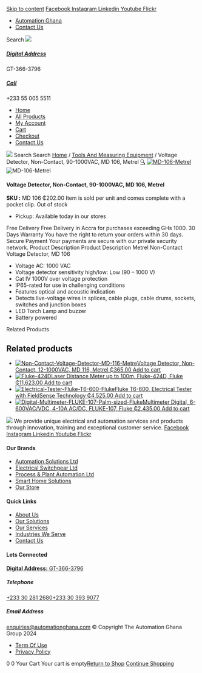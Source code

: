 [Skip to content](https://store.automationghana.com/product/non-contact-voltage-detector-md-106-metrel/#content)
[ Facebook ](https://www.facebook.com/automationgh/) [ Instagram ](https://www.instagram.com/automationgh/) [ Linkedin ](https://www.linkedin.com/company/the-automation-ghana-limited/) [ Youtube ](https://www.youtube.com/channel/UCurrRDUSm5oIW39VXjn1u0w) [ Flickr ](https://www.flickr.com/photos/181794037@N07/)
  * [ Automation Ghana ](https://automationghana.com)
  * [ Contact Us ](https://store.automationghana.com/contact/)


Search
[ ![](https://store.automationghana.com/wp-content/uploads/2024/04/Website-TAGG-Logo-BLUE.png) ](https://store.automationghana.com/)
[ ](https://maps.app.goo.gl/m4xeaagWCNbLk4jM6)
#####  [ Digital Address ](https://maps.app.goo.gl/m4xeaagWCNbLk4jM6)
GT-366-3796 
[ ](tel:+233550055511)
#####  [ Call ](tel:+233550055511)
+233 55 005 5511 
  * [Home](https://store.automationghana.com/)
  * [All Products](https://store.automationghana.com/shop/)
  * [My Account](https://store.automationghana.com/my-account/)
  * [Cart](https://store.automationghana.com/cart/)
  * [Checkout](https://store.automationghana.com/checkout/)
  * [Contact Us](https://store.automationghana.com/contact/)


[![](https://store.automationghana.com/wp-content/uploads/2024/04/AutomationGhana_logo_white.png)](https://store.automationghana.com)
Search
Search
[Home](https://store.automationghana.com) / [Tools And Measuring Equipment](https://store.automationghana.com/product-category/tools-and-measuring-equipment/) / Voltage Detector, Non-Contact, 90-1000VAC, MD 106, Metrel
[🔍](https://store.automationghana.com/product/non-contact-voltage-detector-md-106-metrel/)
[![MD-106-Metrel](https://store.automationghana.com/wp-content/uploads/2020/04/Non-Contact-Voltage-Detector-MD-106-Metrel.png)](https://store.automationghana.com/wp-content/uploads/2020/04/Non-Contact-Voltage-Detector-MD-106-Metrel.png)![MD-106-Metrel](https://store.automationghana.com/wp-content/uploads/2020/04/Non-Contact-Voltage-Detector-MD-106-Metrel.png)
####  Voltage Detector, Non-Contact, 90-1000VAC, MD 106, Metrel 
**SKU :** MD 106 
₵202.00
Item is sold per unit and comes complete with a pocket clip.
Out of stock
  * Pickup: Available today in our stores


Free Delivery 
Free Delivery in Accra for purchases exceeding GHs 1000. 
30 Days Warranty 
You have the right to return your orders within 30 days. 
Secure Payment 
Your payments are secure with our private security network. 
Product Description
Product Description
Metrel Non-Contact Voltage Detector, MD 106 
  * Voltage AC: 1000 VAC
  * Voltage detector sensitivity high/low: Low (90 – 1000 V)
  * Cat IV 1000V over voltage protection
  * IP65-rated for use in challenging conditions
  * Features optical and acoustic indication
  * Detects live-voltage wires in splices, cable plugs, cable drums, sockets, switches and junction boxes
  * LED Torch Lamp and buzzer
  * Battery powered


Related Products 
## Related products
  * [![Non-Contact-Voltage-Detector-MD-116-Metre](https://store.automationghana.com/wp-content/uploads/2020/04/Non-Contact-Voltage-Detector-MD-116-Metrel-300x300.png)Voltage Detector, Non-Contact, 12-1000VAC, MD 116, Metrel ₵365.00 ](https://store.automationghana.com/product/non-contact-voltage-detector-md-116-metrel/)
[Add to cart](https://store.automationghana.com/product/non-contact-voltage-detector-md-106-metrel/?add-to-cart=2015)
  * [![Fluke-424D](https://store.automationghana.com/wp-content/uploads/2020/04/Fluke-424D-300x300.jpg)Laser Distance Meter up to 100m, Fluke-424D, Fluke ₵11,623.00 ](https://store.automationghana.com/product/laser-distance-meter-fluke-424d-fluke/)
[Add to cart](https://store.automationghana.com/product/non-contact-voltage-detector-md-106-metrel/?add-to-cart=2009)
  * [![Electrical-Tester-Fluke-T6-600-Fluke](https://store.automationghana.com/wp-content/uploads/2020/04/Electrical-Tester-Fluke-T6-600-Fluke-300x300.png)Fluke T6-600, Electrical Tester with FieldSense Technology ₵4,525.00 ](https://store.automationghana.com/product/electrical-tester-fluke-t6-600-fluke/)
[Add to cart](https://store.automationghana.com/product/non-contact-voltage-detector-md-106-metrel/?add-to-cart=2004)
  * [![Digital-Multimeter-FLUKE-107-Palm-sized-Fluke](https://store.automationghana.com/wp-content/uploads/2020/04/Digital-Multimeter-FLUKE-107-Palm-sized-Fluke-300x300.png)Multimeter Digital, 6-600VAC/VDC, 4-10A AC/DC, FLUKE-107, Fluke ₵2,435.00 ](https://store.automationghana.com/product/digital-multimeter-fluke-107-fluke/)
[Add to cart](https://store.automationghana.com/product/non-contact-voltage-detector-md-106-metrel/?add-to-cart=2003)


![](https://store.automationghana.com/wp-content/uploads/2024/04/AutomationGhana_logo_white.png)
We provide unique electrical and automation services and products through innovation, training and exceptional customer service.
[ Facebook ](https://www.facebook.com/automationgh/) [ Instagram ](https://www.instagram.com/automationgh/) [ Linkedin ](https://www.linkedin.com/company/the-automation-ghana-limited/) [ Youtube ](https://www.youtube.com/channel/UCurrRDUSm5oIW39VXjn1u0w) [ Flickr ](https://www.flickr.com/photos/181794037@N07/)
#### Our Brands
  * [ Automation Solutions Ltd ](https://store.automationghana.com/product/non-contact-voltage-detector-md-106-metrel/)
  * [ Electrical Switchgear Ltd ](https://store.automationghana.com/product/non-contact-voltage-detector-md-106-metrel/)
  * [ Process & Plant Automation Ltd ](https://store.automationghana.com/product/non-contact-voltage-detector-md-106-metrel/)
  * [ Smart Home Solutions ](https://store.automationghana.com/product/non-contact-voltage-detector-md-106-metrel/)
  * [ Our Store ](https://store.automationghana.com/product/non-contact-voltage-detector-md-106-metrel/)


#### Quick Links
  * [ About Us ](https://store.automationghana.com/product/non-contact-voltage-detector-md-106-metrel/)
  * [ Our Solutions ](https://store.automationghana.com/product/non-contact-voltage-detector-md-106-metrel/)
  * [ Our Services ](https://store.automationghana.com/product/non-contact-voltage-detector-md-106-metrel/)
  * [ Industries We Serve ](https://store.automationghana.com/product/non-contact-voltage-detector-md-106-metrel/)
  * [ Contact Us ](https://store.automationghana.com/product/non-contact-voltage-detector-md-106-metrel/)


#### Lets Connected
[**Digital Address:** GT-366-3796](https://maps.app.goo.gl/m4xeaagWCNbLk4jM6)
#####  Telephone 
[ +233 30 281 2680](tel:+233302812680)[+233 30 393 9077](https://store.automationghana.com/product/non-contact-voltage-detector-md-106-metrel/+233303939077)
#####  Email Address 
enquiries@automationghana.com 
© Copyright The Automation Ghana Group 2024
  * [ Term Of Use ](https://store.automationghana.com/product/non-contact-voltage-detector-md-106-metrel/)
  * [ Privacy Policy ](https://store.automationghana.com/product/non-contact-voltage-detector-md-106-metrel/)


0
0
Your Cart
Your cart is empty[Return to Shop](https://store.automationghana.com/shop/)
[Continue Shopping](https://store.automationghana.com/product/non-contact-voltage-detector-md-106-metrel/)
